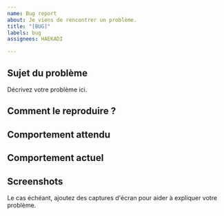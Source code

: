 ```yaml
---
name: Bug report
about: Je viens de rencontrer un problème.
title: "[BUG]"
labels: bug
assignees: HAEKADI

---
```


## Sujet du problème
Décrivez votre problème ici.

## Comment le reproduire ?

## Comportement attendu

## Comportement actuel

## Screenshots
Le cas échéant, ajoutez des captures d'écran pour aider à expliquer votre problème.
